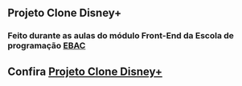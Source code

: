 ## Projeto Clone Disney+

### Feito durante as aulas do módulo Front-End da Escola de programação <a href="https://ebaconline.com.br/cursos">EBAC</a>

## Confira <a href="https://projeto4-ebac-qnhw.vercel.app/">Projeto Clone Disney+</a>